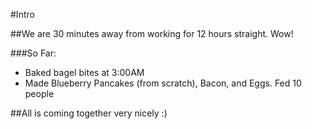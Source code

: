 #Intro

##We are 30 minutes away from working for 12 hours straight. Wow!

###So Far:
 - Baked bagel bites at 3:00AM
 - Made Blueberry Pancakes (from scratch), Bacon, and Eggs. Fed 10 people
 
##All is coming together very nicely :)
